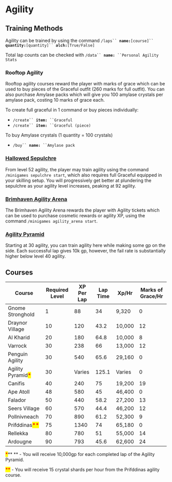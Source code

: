 # Agility

## Training Methods

Agility can be trained by using the command `/laps`` `**`name:`**`[course]`` `**`quantity:`**`[quantity]`` `**`alch:`**`[True/False]`

Total lap counts can be checked with `/data`` `**`name:`**` ``Personal Agility Stats`

### Rooftop Agility

Rooftop agility courses reward the player with marks of grace which can be used to buy pieces of the Graceful outfit (260 marks for full outfit). You can also purchase Amylase packs which will give you 100 amylase crystals per amylase pack, costing 10 marks of grace each.&#x20;

To create full graceful in 1 command or buy pieces individually:

* `/create`` `**`item:`**` ``Graceful`
* `/create`` `**`item:`**` ``Graceful (piece)`

To buy Amylase crystals (1 quantity = 100 crystals)

* `/buy`` `**`name:`**` ``Amylase pack`

### [Hallowed Sepulchre](hallowed-sepulchre.md)

From level 52 agility, the player may train agility using the command `/minigames sepulchre start`, which also requires full Graceful equipped in your skilling setup. You will progressively get better at plundering the sepulchre as your agility level increases, peaking at 92 agility.

### [Brimhaven Agility Arena](brimhaven-agility-arena.md)

The Brimhaven Agility Arena rewards the player with Agility tickets which can be used to purchase cosmetic rewards or agility XP, using the command `/minigames agility_arena start`.

### [Agility Pyramid](./#agility-pyramid)

Starting at 30 agility, you can train agility here while making some gp on the side. Each successful lap gives 10k gp, however, the fail rate is substantially higher below level 40 agility.&#x20;

## Courses

| **Course**                                            | **Required Level** | **XP Per Lap** | **Lap Time** | **Xp/Hr** | **Marks of Grace/Hr** |
| ----------------------------------------------------- | ------------------ | -------------- | ------------ | --------- | --------------------- |
| Gnome Stronghold                                      | 1                  | 88             | 34           | 9,320     | 0                     |
| Draynor Village                                       | 10                 | 120            | 43.2         | 10,000    | 12                    |
| Al Kharid                                             | 20                 | 180            | 64.8         | 10,000    | 8                     |
| Varrock                                               | 30                 | 238            | 66           | 13,000    | 12                    |
| Penguin Agility                                       | 30                 | 540            | 65.6         | 29,160    | 0                     |
| Agility Pyramid<mark style="color:red;">**\***</mark> | 30                 | Varies         | 125.1        | Varies    | 0                     |
| Canifis                                               | 40                 | 240            | 75           | 19,200    | 19                    |
| Ape Atoll                                             | 48                 | 580            | 45           | 46,400    | 0                     |
| Falador                                               | 50                 | 440            | 58.2         | 27,200    | 13                    |
| Seers Village                                         | 60                 | 570            | 44.4         | 46,200    | 12                    |
| Pollnivneach                                          | 70                 | 890            | 61.2         | 52,300    | 9                     |
| Prifddinas<mark style="color:red;">**\*\***</mark>    | 75                 | 1340           | 74           | 65,180    | 0                     |
| Rellekka                                              | 80                 | 780            | 51           | 55,000    | 14                    |
| Ardougne                                              | 90                 | 793            | 45.6         | 62,600    | 24                    |

<mark style="color:red;">**\***</mark>** ** - You will receive 10,000gp for each completed lap of the Agility Pyramid.

<mark style="color:red;">**\*\***</mark> - You will receive 15 crystal shards per hour from the Prifddinas agility course.
